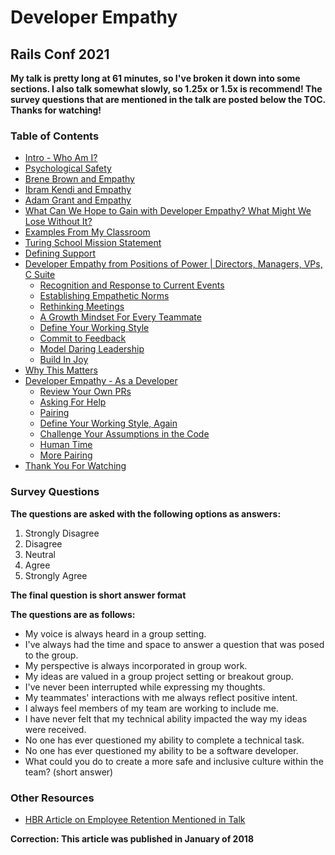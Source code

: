 <h1> Developer Empathy</h1>
<h2> Rails Conf 2021</h2>

**My talk is pretty long at 61 minutes, so I've broken it down into some sections. I also talk somewhat slowly, so 1.25x or 1.5x is recommend! The survey questions that are mentioned in the talk are posted below the TOC. Thanks for watching!**

<h3>Table of Contents</h3>

* [Intro - Who Am I?](https://railsconf.org/watch/people/what-is-developer-empathy)
* [Psychological Safety](https://railsconf.org/watch/people/what-is-developer-empathy?t=314)
* [Brene Brown and Empathy](https://railsconf.org/watch/people/what-is-developer-empathy?t=369)
* [Ibram Kendi and Empathy](https://railsconf.org/watch/people/what-is-developer-empathy?t=444)
* [Adam Grant and Empathy](https://railsconf.org/watch/people/what-is-developer-empathy?t=533)
* [What Can We Hope to Gain with Developer Empathy? What Might We Lose Without It?](https://railsconf.org/watch/people/what-is-developer-empathy?t=609)
* [Examples From My Classroom](https://railsconf.org/watch/people/what-is-developer-empathy?t=720)
* [Turing School Mission Statement](https://railsconf.org/watch/people/what-is-developer-empathy?t=1174)
* [Defining Support](https://railsconf.org/watch/people/what-is-developer-empathy?t=1195)
* [Developer Empathy from Positions of Power | Directors, Managers, VPs, C Suite](https://railsconf.org/watch/people/what-is-developer-empathy?t=1223)
  - [Recognition and Response to Current Events](https://railsconf.org/watch/people/what-is-developer-empathy?t=1322)
  - [Establishing Empathetic Norms](https://railsconf.org/watch/people/what-is-developer-empathy?t=1389)
  - [Rethinking Meetings](https://railsconf.org/watch/people/what-is-developer-empathy?t=1786)
  - [A Growth Mindset For Every Teammate](https://railsconf.org/watch/people/what-is-developer-empathy?t=2006)
  - [Define Your Working Style](https://railsconf.org/watch/people/what-is-developer-empathy?t=2144)
  - [Commit to Feedback](https://railsconf.org/watch/people/what-is-developer-empathy?t=2301)
  - [Model Daring Leadership](https://railsconf.org/watch/people/what-is-developer-empathy?t=2463)
  - [Build In Joy](https://railsconf.org/watch/people/what-is-developer-empathy?t=2701)
* [Why This Matters](https://railsconf.org/watch/people/what-is-developer-empathy?t=2767)
* [Developer Empathy - As a Developer](https://railsconf.org/watch/people/what-is-developer-empathy?t=2828)
  - [Review Your Own PRs](https://railsconf.org/watch/people/what-is-developer-empathy?t=2877)
  - [Asking For Help](https://railsconf.org/watch/people/what-is-developer-empathy?t=3009)
  - [Pairing](https://railsconf.org/watch/people/what-is-developer-empathy?t=3284)
  - [Define Your Working Style, Again](https://railsconf.org/watch/people/what-is-developer-empathy?t=3403)
  - [Challenge Your Assumptions in the Code](https://railsconf.org/watch/people/what-is-developer-empathy?t=3434)
  - [Human Time](https://railsconf.org/watch/people/what-is-developer-empathy?t=3474)
  - [More Pairing](https://railsconf.org/watch/people/what-is-developer-empathy?t=3507)
* [Thank You For Watching](https://railsconf.org/watch/people/what-is-developer-empathy?t=3624)

<h3>Survey Questions</h3>

**The questions are asked with the following options as answers:**

1. Strongly Disagree
1. Disagree
1. Neutral
1. Agree
1. Strongly Agree

**The final question is short answer format**

**The questions are as follows:**
* My voice is always heard in a group setting.
* I've always had the time and space to answer a question that was posed to the group.
* My perspective is always incorporated in group work.
* My ideas are valued in a group project setting or  breakout group.
* I've never been interrupted while expressing my thoughts.
* My teammates' interactions with me always reflect positive intent.
* I always feel members of my team are working to include me.
* I have never felt that my technical ability impacted the way my ideas were received.
* No one has ever questioned my ability to complete a technical task.
* No one has ever questioned my ability to be a software developer.
* What could you do to create a more safe and inclusive culture within the team? (short answer)

<h3> Other Resources </h3>

* [HBR Article on Employee Retention Mentioned in Talk](https://hbr.org/2018/01/why-people-really-quit-their-jobs)

**Correction: This article was published in January of 2018**
